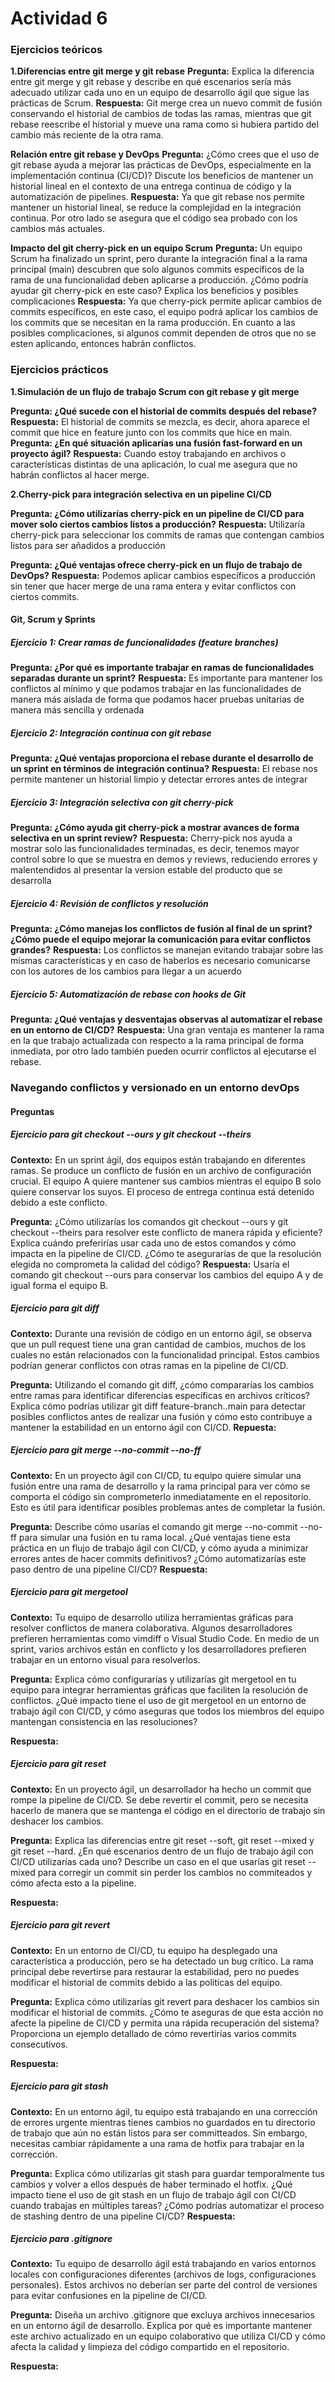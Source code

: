 # Actividad 6

### Ejercicios teóricos
**1.Diferencias entre git merge y git rebase**
**Pregunta:** Explica la diferencia entre git merge y git rebase y describe en qué escenarios sería más adecuado utilizar cada uno en un equipo de desarrollo ágil que sigue las prácticas de Scrum.
**Respuesta:** Git merge crea un nuevo commit de fusión conservando el historial de cambios de todas las ramas, mientras que git rebase reescribe el historial y mueve una rama como si hubiera partido del cambio más reciente de la otra rama.

**Relación entre git rebase y DevOps**
**Pregunta:** ¿Cómo crees que el uso de git rebase ayuda a mejorar las prácticas de DevOps, especialmente en la implementación continua (CI/CD)? Discute los beneficios de mantener un historial lineal en el contexto de una entrega continua de código y la automatización de pipelines.
**Respuesta:** Ya que git rebase nos permite mantener un historial lineal, se reduce la complejidad en la integración continua. Por otro lado se asegura que el código sea probado con los cambios más actuales.


**Impacto del git cherry-pick en un equipo Scrum**
**Pregunta:** Un equipo Scrum ha finalizado un sprint, pero durante la integración final a la rama principal (main) descubren que solo algunos commits específicos de la rama de una funcionalidad deben aplicarse a producción. ¿Cómo podría ayudar git cherry-pick en este caso? Explica los beneficios y posibles complicaciones
**Respuesta:** Ya que cherry-pick permite aplicar cambios de commits específicos, en este caso, el equipo podrá aplicar los cambios de los commits que se necesitan en la rama producción. En cuanto a las posibles complicaciones, si algunos commit dependen de otros que no se esten aplicando, entonces habrán conflictos.

### Ejercicios prácticos

**1.Simulación de un flujo de trabajo Scrum con git rebase y git merge**

**Pregunta: ¿Qué sucede con el historial de commits después del rebase?**
**Respuesta:** El historial de commits se mezcla, es decir, ahora aparece el commit que hice en feature junto con los commits que hice en main.
**Pregunta: ¿En qué situación aplicarías una fusión fast-forward en un proyecto ágil?**
**Respuesta:** Cuando estoy trabajando en archivos o características distintas de una aplicación, lo cual me asegura que no habrán conflictos al hacer merge.

**2.Cherry-pick para integración selectiva en un pipeline CI/CD**

**Pregunta: ¿Cómo utilizarías cherry-pick en un pipeline de CI/CD para mover solo ciertos cambios listos a producción?**
**Respuesta:** Utilizaría cherry-pick para seleccionar los commits de ramas que contengan cambios listos para ser añadidos a producción

**Pregunta: ¿Qué ventajas ofrece cherry-pick en un flujo de trabajo de DevOps?**
**Respuesta:** Podemos aplicar cambios específicos a producción sin tener que hacer merge de una rama entera y evitar conflictos con ciertos commits.


#### Git, Scrum y Sprints
##### Ejercicio 1: Crear ramas de funcionalidades (feature branches)

**Pregunta: ¿Por qué es importante trabajar en ramas de funcionalidades separadas durante un sprint?**
**Respuesta:** Es importante para mantener los conflictos al mínimo y que podamos trabajar en las funcionalidades de manera más aislada de forma que podamos hacer pruebas unitarias de manera más sencilla y ordenada

##### Ejercicio 2: Integración continua con git rebase
**Pregunta: ¿Qué ventajas proporciona el rebase durante el desarrollo de un sprint en términos de integración continua?**
**Respuesta:** El rebase nos permite mantener un historial limpio y detectar errores antes de integrar 

##### Ejercicio 3: Integración selectiva con git cherry-pick

**Pregunta: ¿Cómo ayuda git cherry-pick a mostrar avances de forma selectiva en un sprint review?**
**Respuesta:** Cherry-pick nos ayuda a mostrar solo las funcionalidades terminadas, es decir, tenemos mayor control sobre lo que se muestra en demos y reviews, reduciendo errores y malentendidos al presentar la version estable del producto que se desarrolla

##### Ejercicio 4: Revisión de conflictos y resolución
**Pregunta: ¿Cómo manejas los conflictos de fusión al final de un sprint? ¿Cómo puede el equipo mejorar la comunicación para evitar conflictos grandes?**
**Respuesta:** Los conflictos se manejan evitando trabajar sobre las mismas características y en caso de haberlos es necesario comunicarse con los autores de los cambios para llegar a un acuerdo

##### Ejercicio 5: Automatización de rebase con hooks de Git

**Pregunta: ¿Qué ventajas y desventajas observas al automatizar el rebase en un entorno de CI/CD?**
**Respuesta:** Una gran ventaja es mantener la rama en la que trabajo actualizada con respecto a la rama principal de forma inmediata, por otro lado también pueden ocurrir conflictos al ejecutarse el rebase.

### Navegando conflictos y versionado en un entorno devOps

#### Preguntas

##### Ejercicio para git checkout --ours y git checkout --theirs

**Contexto:** En un sprint ágil, dos equipos están trabajando en diferentes ramas. Se produce un conflicto de fusión en un archivo de configuración crucial. El equipo A quiere mantener sus cambios mientras el equipo B solo quiere conservar los suyos. El proceso de entrega continua está detenido debido a este conflicto.

**Pregunta:**
¿Cómo utilizarías los comandos git checkout --ours y git checkout --theirs para resolver este conflicto de manera rápida y eficiente? Explica cuándo preferirías usar cada uno de estos comandos y cómo impacta en la pipeline de CI/CD. ¿Cómo te asegurarías de que la resolución elegida no comprometa la calidad del código?
**Respuesta:**
Usaría el comando git checkout --ours para conservar los cambios del equipo A y de igual forma el equipo B.

##### Ejercicio para git diff

**Contexto:** Durante una revisión de código en un entorno ágil, se observa que un pull request tiene una gran cantidad de cambios, muchos de los cuales no están relacionados con la funcionalidad principal. Estos cambios podrían generar conflictos con otras ramas en la pipeline de CI/CD.

**Pregunta:**
Utilizando el comando git diff, ¿cómo compararías los cambios entre ramas para identificar diferencias específicas en archivos críticos? Explica cómo podrías utilizar git diff feature-branch..main para detectar posibles conflictos antes de realizar una fusión y cómo esto contribuye a mantener la estabilidad en un entorno ágil con CI/CD.
**Repuesta:**

##### Ejercicio para git merge --no-commit --no-ff

**Contexto:** En un proyecto ágil con CI/CD, tu equipo quiere simular una fusión entre una rama de desarrollo y la rama principal para ver cómo se comporta el código sin comprometerlo inmediatamente en el repositorio. Esto es útil para identificar posibles problemas antes de completar la fusión.

**Pregunta:**
Describe cómo usarías el comando git merge --no-commit --no-ff para simular una fusión en tu rama local. ¿Qué ventajas tiene esta práctica en un flujo de trabajo ágil con CI/CD, y cómo ayuda a minimizar errores antes de hacer commits definitivos? ¿Cómo automatizarías este paso dentro de una pipeline CI/CD?
**Respuesta:**


##### Ejercicio para git mergetool

**Contexto:** Tu equipo de desarrollo utiliza herramientas gráficas para resolver conflictos de manera colaborativa. Algunos desarrolladores prefieren herramientas como vimdiff o Visual Studio Code. En medio de un sprint, varios archivos están en conflicto y los desarrolladores prefieren trabajar en un entorno visual para resolverlos.

**Pregunta:**
Explica cómo configurarías y utilizarías git mergetool en tu equipo para integrar herramientas gráficas que faciliten la resolución de conflictos. ¿Qué impacto tiene el uso de git mergetool en un entorno de trabajo ágil con CI/CD, y cómo aseguras que todos los miembros del equipo mantengan consistencia en las resoluciones?

**Respuesta:**

##### Ejercicio para git reset

**Contexto:** En un proyecto ágil, un desarrollador ha hecho un commit que rompe la pipeline de CI/CD. Se debe revertir el commit, pero se necesita hacerlo de manera que se mantenga el código en el directorio de trabajo sin deshacer los cambios.

**Pregunta:**
Explica las diferencias entre git reset --soft, git reset --mixed y git reset --hard. ¿En qué escenarios dentro de un flujo de trabajo ágil con CI/CD utilizarías cada uno? Describe un caso en el que usarías git reset --mixed para corregir un commit sin perder los cambios no commiteados y cómo afecta esto a la pipeline.

**Respuesta:**

##### Ejercicio para git revert

**Contexto:** En un entorno de CI/CD, tu equipo ha desplegado una característica a producción, pero se ha detectado un bug crítico. La rama principal debe revertirse para restaurar la estabilidad, pero no puedes modificar el historial de commits debido a las políticas del equipo.

**Pregunta:**
Explica cómo utilizarías git revert para deshacer los cambios sin modificar el historial de commits. ¿Cómo te aseguras de que esta acción no afecte la pipeline de CI/CD y permita una rápida recuperación del sistema? Proporciona un ejemplo detallado de cómo revertirías varios commits consecutivos.

**Respuesta:**

##### Ejercicio para git stash

**Contexto:** En un entorno ágil, tu equipo está trabajando en una corrección de errores urgente mientras tienes cambios no guardados en tu directorio de trabajo que aún no están listos para ser committeados. Sin embargo, necesitas cambiar rápidamente a una rama de hotfix para trabajar en la corrección.

**Pregunta:**
Explica cómo utilizarías git stash para guardar temporalmente tus cambios y volver a ellos después de haber terminado el hotfix. ¿Qué impacto tiene el uso de git stash en un flujo de trabajo ágil con CI/CD cuando trabajas en múltiples tareas? ¿Cómo podrías automatizar el proceso de stashing dentro de una pipeline CI/CD?
**Respuesta:**

##### Ejercicio para .gitignore

**Contexto:** Tu equipo de desarrollo ágil está trabajando en varios entornos locales con configuraciones diferentes (archivos de logs, configuraciones personales). Estos archivos no deberían ser parte del control de versiones para evitar confusiones en la pipeline de CI/CD.

**Pregunta:**
Diseña un archivo .gitignore que excluya archivos innecesarios en un entorno ágil de desarrollo. Explica por qué es importante mantener este archivo actualizado en un equipo colaborativo que utiliza CI/CD y cómo afecta la calidad y limpieza del código compartido en el repositorio.

**Respuesta:**









